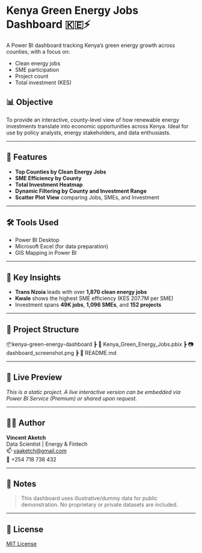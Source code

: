 # Kenya Green Energy Jobs Dashboard 🇰🇪⚡

A Power BI dashboard tracking Kenya’s green energy growth across counties, with a focus on:
- Clean energy jobs
- SME participation
- Project count
- Total investment (KES)

## 📊 Objective
To provide an interactive, county-level view of how renewable energy investments translate into economic opportunities across Kenya. Ideal for use by policy analysts, energy stakeholders, and data enthusiasts.

---

## 🚀 Features
- **Top Counties by Clean Energy Jobs**
- **SME Efficiency by County**
- **Total Investment Heatmap**
- **Dynamic Filtering by County and Investment Range**
- **Scatter Plot View** comparing Jobs, SMEs, and Investment

---

## 🛠 Tools Used
- Power BI Desktop
- Microsoft Excel (for data preparation)
- GIS Mapping in Power BI

---

## 🧠 Key Insights
- **Trans Nzoia** leads with over **1,870 clean energy jobs**
- **Kwale** shows the highest SME efficiency (KES 207.7M per SME)
- Investment spans **49K jobs**, **1,096 SMEs**, and **152 projects**

---

## 📁 Project Structure
📦kenya-green-energy-dashboard
┣ 📄 Kenya_Green_Energy_Jobs.pbix
┣ 📷 dashboard_screenshot.png
┣ 📄 README.md

---

## 🔗 Live Preview
*This is a static project. A live interactive version can be embedded via Power BI Service (Premium) or shared upon request.*

---

## 🧑‍💻 Author

**Vincent Aketch**  
Data Scientist | Energy & Fintech  
📫 vaaketch@gmail.com  
📱 +254 718 738 432

---

## 📌 Notes
> This dashboard uses illustrative/dummy data for public demonstration. No proprietary or private datasets are included.

---

## 📎 License
[MIT License](LICENSE)




